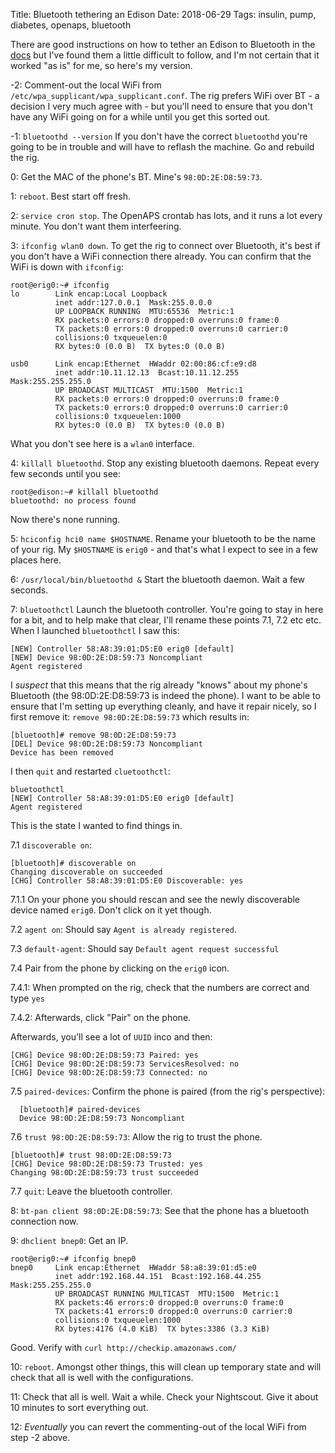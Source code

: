 Title: Bluetooth tethering an Edison
Date: 2018-06-29
Tags: insulin, pump, diabetes, openaps, bluetooth

There are good instructions on how to tether an Edison to Bluetooth in the 
[docs](https://openaps.readthedocs.io/en/latest/docs/Customize-Iterate/bluetooth-tethering-edison.html)
but I've found them a little difficult to follow, and I'm not certain that it worked "as is" for me,
so here's my version.

-2: Comment-out the local WiFi from ``/etc/wpa_supplicant/wpa_supplicant.conf``. The rig prefers 
WiFi over BT - a decision I very much agree with - but you'll need to ensure that you don't have any
WiFi going on for a while until you get this sorted out.

-1: ``bluetoothd --version`` If you don't have the correct ``bluetoothd`` you're going to be in 
trouble and will have to reflash the machine. Go and rebuild the rig.
 
0: Get the MAC of the phone's BT. Mine's  ``98:0D:2E:D8:59:73``.

1: ``reboot``. Best start off fresh.

2: ``service cron stop``. The OpenAPS crontab has lots, and it runs a lot every minute. You don't 
want them interfeering.

3: ``ifconfig wlan0 down``. To get the rig to connect over Bluetooth, it's best if you don't have a 
WiFi connection there already. You can confirm that the WiFi is down with ``ifconfig``: 

    root@erig0:~# ifconfig
    lo        Link encap:Local Loopback
              inet addr:127.0.0.1  Mask:255.0.0.0
              UP LOOPBACK RUNNING  MTU:65536  Metric:1
              RX packets:0 errors:0 dropped:0 overruns:0 frame:0
              TX packets:0 errors:0 dropped:0 overruns:0 carrier:0
              collisions:0 txqueuelen:0
              RX bytes:0 (0.0 B)  TX bytes:0 (0.0 B)
    
    usb0      Link encap:Ethernet  HWaddr 02:00:86:cf:e9:d8
              inet addr:10.11.12.13  Bcast:10.11.12.255  Mask:255.255.255.0
              UP BROADCAST MULTICAST  MTU:1500  Metric:1
              RX packets:0 errors:0 dropped:0 overruns:0 frame:0
              TX packets:0 errors:0 dropped:0 overruns:0 carrier:0
              collisions:0 txqueuelen:1000
              RX bytes:0 (0.0 B)  TX bytes:0 (0.0 B)

What you don't see here is a ``wlan0`` interface.

4: ``killall bluetoothd``. Stop any existing bluetooth daemons. Repeat every few seconds until you 
see:

    root@edison:~# killall bluetoothd
    bluetoothd: no process found
    
Now there's none running.

5: ``hciconfig hci0 name $HOSTNAME``. Rename your bluetooth to be the name of your rig. My 
``$HOSTNAME`` is ``erig0`` - and that's what I expect to see in a few places here.

6: ``/usr/local/bin/bluetoothd &`` Start the bluetooth daemon. Wait a few seconds.

7: ``bluetoothctl`` Launch the bluetooth controller. You're going to stay in here for a bit, and to
help make that clear, I'll rename these points 7.1, 7.2 etc etc. When I launched ``bluetoothctl`` I 
saw this:

    [NEW] Controller 58:A8:39:01:D5:E0 erig0 [default]
    [NEW] Device 98:0D:2E:D8:59:73 Noncompliant
    Agent registered

I _suspect_ that this means that the rig already "knows" about my phone's Bluetooth (the 
98:0D:2E:D8:59:73 is indeed the phone). I want to be able to ensure that I'm setting up everything
cleanly, and have it repair nicely, so I first remove it: ``remove 98:0D:2E:D8:59:73`` which results 
in:

    [bluetooth]# remove 98:0D:2E:D8:59:73
    [DEL] Device 98:0D:2E:D8:59:73 Noncompliant
    Device has been removed
    
I then ``quit`` and restarted ``cluetoothctl``:

    bluetoothctl
    [NEW] Controller 58:A8:39:01:D5:E0 erig0 [default]
    Agent registered
    
This is the state I wanted to find things in.

7.1 ``discoverable on``:
    
    [bluetooth]# discoverable on
    Changing discoverable on succeeded
    [CHG] Controller 58:A8:39:01:D5:E0 Discoverable: yes

7.1.1 On your phone you should rescan and see the newly discoverable device named ``erig0``. Don't 
click on it yet though.

7.2 ``agent on``: Should say ``Agent is already registered``.

7.3 ``default-agent``: Should say ``Default agent request successful``

7.4 Pair from the phone by clicking on the ``erig0`` icon. 

7.4.1: When prompted on the rig, check that the numbers are correct and type ``yes``

7.4.2: Afterwards, click "Pair" on the phone.

Afterwards, you'll see a lot of ``UUID`` inco and then:
    
    [CHG] Device 98:0D:2E:D8:59:73 Paired: yes
    [CHG] Device 98:0D:2E:D8:59:73 ServicesResolved: no
    [CHG] Device 98:0D:2E:D8:59:73 Connected: no

7.5 ``paired-devices``: Confirm the phone is paired (from the rig's perspective):
      
      [bluetooth]# paired-devices
      Device 98:0D:2E:D8:59:73 Noncompliant
      
7.6 ``trust 98:0D:2E:D8:59:73``: Allow the rig to trust the phone.

    [bluetooth]# trust 98:0D:2E:D8:59:73
    [CHG] Device 98:0D:2E:D8:59:73 Trusted: yes
    Changing 98:0D:2E:D8:59:73 trust succeeded

7.7 ``quit``: Leave the bluetooth controller.

8: ``bt-pan client 98:0D:2E:D8:59:73``: See that the phone has a bluetooth connection now.

9: ``dhclient bnep0``: Get an IP. 
    
    root@erig0:~# ifconfig bnep0
    bnep0     Link encap:Ethernet  HWaddr 58:a8:39:01:d5:e0
              inet addr:192.168.44.151  Bcast:192.168.44.255  Mask:255.255.255.0
              UP BROADCAST RUNNING MULTICAST  MTU:1500  Metric:1
              RX packets:46 errors:0 dropped:0 overruns:0 frame:0
              TX packets:41 errors:0 dropped:0 overruns:0 carrier:0
              collisions:0 txqueuelen:1000
              RX bytes:4176 (4.0 KiB)  TX bytes:3386 (3.3 KiB)
          
Good. Verify with ``curl http://checkip.amazonaws.com/``

10: ``reboot``. Amongst other things, this will clean up temporary state and will check that all is
well with the configurations. 

11: Check that all is well. Wait a while. Check your Nightscout. Give it about 10 minutes to sort 
everything out.

12: _Eventually_ you can revert the commenting-out of the local WiFi from step -2 above.

